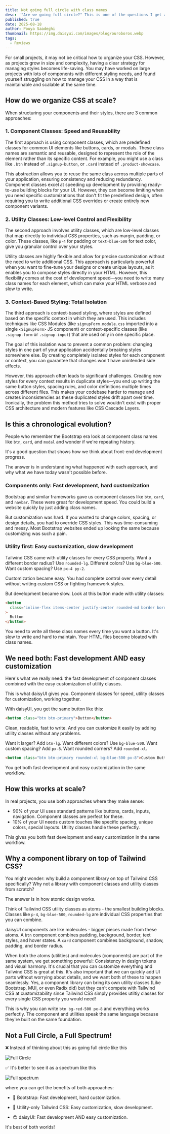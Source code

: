 ```yaml
---
title: Not going full circle with class names
desc: '"Are we going full circle?" This is one of the questions I get asked about when people see component class names and utility classes together.'
published: true
date: 2025-08-18
author: Pouya Saadeghi
thumbnail: https://img.daisyui.com/images/blog/ouroboros.webp
tags:
  - Reviews
---
```


<script>
  import Translate from "$components/Translate.svelte"
</script>

For small projects, it may not be critical how to organize your CSS. However, as projects grow in size and complexity, having a clear strategy for managing styles becomes life-saving. You may have worked on large projects with lots of components with different styling needs, and found yourself struggling on how to manage your CSS in a way that is maintainable and scalable at the same time.

## How do we organize CSS at scale?

When structuring your components and their styles, there are 3 common approaches:

### 1. Component Classes: Speed and Reusability

The first approach is using component classes, which are predefined classes for common UI elements like buttons, cards, or modals. These class names are semantic and reusable, designed to represent the role of the element rather than its specific content. For example, you might use a class like `.btn` instead of `.signup-button`, or `.card` instead of `.product-showcase`.

This abstraction allows you to reuse the same class across multiple parts of your application, ensuring consistency and reducing redundancy. Component classes excel at speeding up development by providing ready-to-use building blocks for your UI. However, they can become limiting when you need specific customizations that don't fit the predefined design, often requiring you to write additional CSS overrides or create entirely new component variants.

### 2. Utility Classes: Low-level Control and Flexibility

The second approach involves utility classes, which are low-level classes that map directly to individual CSS properties, such as margin, padding, or color. These classes, like `p-4` for padding or `text-blue-500` for text color, give you granular control over your styles.

Utility classes are highly flexible and allow for precise customization without the need to write additional CSS. This approach is particularly powerful when you want to fine-tune your designs or create unique layouts, as it enables you to compose styles directly in your HTML. However, this flexibility comes at the cost of development speed—you need to write many class names for each element, which can make your HTML verbose and slow to write.

### 3. Context-Based Styling: Total Isolation

The third approach is context-based styling, where styles are defined based on the specific context in which they are used. This includes techniques like CSS Modules (like `signupForm.module.css` imported into a single `<SignupForm>` JS component) or context-specific classes (like `.signup-form` or `.signup-input`) that are used only in one specific place.

The goal of this isolation was to prevent a common problem: changing styles in one part of your application accidentally breaking styles somewhere else. By creating completely isolated styles for each component or context, you can guarantee that changes won't have unintended side effects.

However, this approach often leads to significant challenges. Creating new styles for every context results in duplicate styles—you end up writing the same button styles, spacing rules, and color definitions multiple times across different files. This makes your codebase harder to manage and creates inconsistencies as these duplicated styles drift apart over time. Ironically, the problem this method tries to solve wouldn't exist with proper CSS architecture and modern features like CSS Cascade Layers.

## Is this a chronological evolution?

People who remember the Bootstrap era look at component class names like `btn`, `card`, and `modal` and wonder if we're repeating history.

It's a good question that shows how we think about front-end development progress.

The answer is in understanding what happened with each approach, and why what we have today wasn't possible before.

### Components only: Fast development, hard customization

Bootstrap and similar frameworks gave us component classes like `btn`, `card`, and `navbar`. These were great for development speed. You could build a website quickly by just adding class names.

But customization was hard. If you wanted to change colors, spacing, or design details, you had to override CSS styles. This was time-consuming and messy. Most Bootstrap websites ended up looking the same because customizing was such a pain.

### Utility first: Easy customization, slow development

Tailwind CSS came with utility classes for every CSS property. Want a different border radius? Use `rounded-lg`. Different colors? Use `bg-blue-500`. Want custom spacing? Use `px-4 py-2`.

Customization became easy. You had complete control over every detail without writing custom CSS or fighting framework styles.

But development became slow. Look at this button made with utility classes:

```html
<button
  class="inline-flex items-center justify-center rounded-md border border-transparent bg-indigo-600 px-4 py-2 text-sm font-medium text-white shadow-sm hover:bg-indigo-700 focus:ring-2 focus:ring-indigo-500 focus:ring-offset-2 focus:outline-none disabled:cursor-not-allowed disabled:opacity-50"
>
  Button
</button>
```

You need to write all these class names every time you want a button. It's slow to write and hard to maintain. Your HTML files become bloated with class names.

## We need both: Fast development AND easy customization

Here's what we really need: the fast development of component classes combined with the easy customization of utility classes.

This is what daisyUI gives you. Component classes for speed, utility classes for customization, working together.

With daisyUI, you get the same button like this:

```html
<button class="btn btn-primary">Button</button>
```

Clean, readable, fast to write. And you can customize it easily by adding utility classes without any problems.

Want it larger? Add `btn-lg`. Want different colors? Use `bg-blue-500`. Want custom spacing? Add `px-8`. Want rounded corners? Add `rounded-xl`.

```html
<button class="btn btn-primary rounded-xl bg-blue-500 px-8">Custom Button</button>
```

You get both fast development and easy customization in the same workflow.

## How this works at scale?

In real projects, you use both approaches where they make sense:

- 90% of your UI uses standard patterns like buttons, cards, inputs, navigation. Component classes are perfect for these.
- 10% of your UI needs custom touches like specific spacing, unique colors, special layouts. Utility classes handle these perfectly.

This gives you both fast development and easy customization in the same workflow.

## Why a component library on top of Tailwind CSS?

You might wonder: why build a component library on top of Tailwind CSS specifically? Why not a library with component classes and utility classes from scratch?

The answer is in how atomic design works.

Think of Tailwind CSS utility classes as atoms - the smallest building blocks. Classes like `p-4`, `bg-blue-500`, `rounded-lg` are individual CSS properties that you can combine.

daisyUI components are like molecules - bigger pieces made from these atoms. A `btn` component combines padding, background, border, text styles, and hover states. A `card` component combines background, shadow, padding, and border radius.

When both the atoms (utilities) and molecules (components) are part of the same system, we get something powerful: Consistency in design tokens and visual harmony. It's crucial that you can customize everything and Tailwind CSS is great at this. It's also important that we can quickly add UI parts without worrying about details, and we want both of these to happen seamlessly. Yes, a component library can bring its own utility classes (Like Bootstrap, MUI, or even Radix did) but they can't compete with Tailwind CSS at customizability since Tailwind CSS simply provides utiltiy classes for every single CSS property you would need!

This is why you can write `btn bg-red-500 px-8` and everything works perfectly. The component and utilities speak the same language because they're built on the same foundation.

## Not a Full Circle, a Full Spectrum!

❌ Instead of thinking about this as going full circle like this

![Full Circle](https://img.daisyui.com/images/blog/full-circle.webp)

✅ It's better to see it as a spectrum like this

![Full spectrum](https://img.daisyui.com/images/blog/spectrum.webp)

where you can get the benefits of both approaches:

- 🤔 Bootstrap: Fast development, hard customization.

- 🤔 Utility-only Tailwind CSS: Easy customization, slow development.

- 😍 daisyUI: Fast development AND easy customization.

It's best of both worlds!
